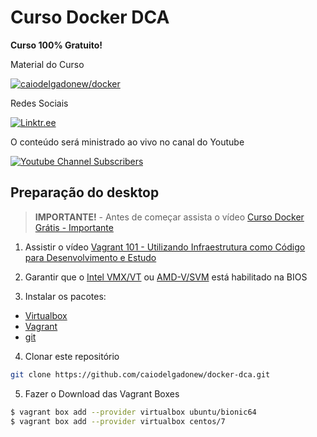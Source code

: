 # Curso Docker DCA 
**Curso 100% Gratuito!**

Material do Curso  

[![caiodelgadonew/docker](https://img.shields.io/github/stars/caiodelgadonew/docker?label=caiodelgadonew%2Fdocker&logo=github&style=for-the-badge)](https://github.com/caiodelgadonew/docker)

Redes Sociais

[![Linktr.ee](https://img.shields.io/website?down_message=caiodelgadonew&label=LINKTR.EE&logo=linktree&style=for-the-badge&up_message=caiodelgadonew&url=https%3A%2F%2Flinktr.ee%2Fcaiodelgadonew)](https://linktr.ee/caiodelgadonew)


O conteúdo será ministrado ao vivo no canal do Youtube

[![Youtube Channel Subscribers](https://img.shields.io/youtube/channel/subscribers/UCQnpN5AUd36lnMHuIl_rihA?label=YOUTUBE&logo=youtube&style=for-the-badge&logoColor=red)](https://www.youtube.com/caiodelgadonew) 

## Preparação do desktop

> **IMPORTANTE!** - Antes de começar assista o vídeo [Curso Docker Grátis - Importante](https://youtu.be/RIfSgnWkdgo)

1. Assistir o vídeo  [Vagrant 101 - Utilizando Infraestrutura como Código para Desenvolvimento e Estudo](https://youtu.be/PX6OmeIbjC4)

2. Garantir que o [Intel VMX/VT](https://www.asus.com/br/support/FAQ/1043786/) ou [AMD-V/SVM](https://www.asus.com/br/support/FAQ/1038245/) está habilitado na BIOS

3. Instalar os pacotes:
  - [Virtualbox](https://www.virtualbox.org/wiki/Downloads)
  - [Vagrant](https://www.vagrantup.com/downloads)
  - [git](https://git-scm.com/download/)

4. Clonar este repositório
```bash
git clone https://github.com/caiodelgadonew/docker-dca.git
```

5. Fazer o Download das Vagrant Boxes
```bash
$ vagrant box add --provider virtualbox ubuntu/bionic64 
$ vagrant box add --provider virtualbox centos/7 
``` 

